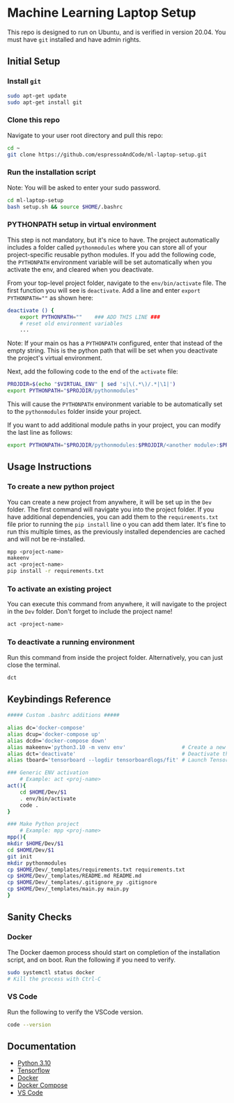 # Machine Learning Laptop Setup

This repo is designed to run on Ubuntu, and is verified in version 20.04. You must have `git` installed and have admin rights.

## Initial Setup
### Install `git`
```bash
sudo apt-get update
sudo apt-get install git
```

### Clone this repo

Navigate to your user root directory and pull this repo:
```bash
cd ~
git clone https://github.com/espressoAndCode/ml-laptop-setup.git
```

### Run the installation script

Note: You will be asked to enter your sudo password.
```bash
cd ml-laptop-setup
bash setup.sh && source $HOME/.bashrc
```

### PYTHONPATH setup in virtual environment

This step is not mandatory, but it's nice to have. The project automatically includes a folder called `pythonmodules` where you can store all of your project-specific reusable python modules. If you add the following code, the `PYTHONPATH` environment variable will be set automatically when you activate the env, and cleared when you deactivate.

From your top-level project folder, navigate to the `env/bin/activate` file. The first function you will see is `deactivate`. Add a line and enter `export PYTHONPATH=""` as shown here:

```bash
deactivate () {
    export PYTHONPATH=""    ### ADD THIS LINE ###
    # reset old environment variables
    ...
```
Note: If your main os has a `PYTHONPATH` configured, enter that instead of the empty string. This is the python path that will be set when you deactivate the project's virtual environment.

Next, add the following code to the end of the `activate` file:

```bash
PROJDIR=$(echo "$VIRTUAL_ENV" | sed 's|\(.*\)/.*|\1|')
export PYTHONPATH="$PROJDIR/pythonmodules"
```

This will cause the `PYTHONPATH` environment variable to be automatically set to the `pythonmodules` folder inside your project.

If you want to add additional module paths in your project, you can modify the last line as follows:

```bash
export PYTHONPATH="$PROJDIR/pythonmodules:$PROJDIR/<another module>:$PROJDIR/<yet another module>"
```


## Usage Instructions

### To create a new python project
You can create a new project from anywhere, it will be set up in the `Dev` folder. The first command will navigate you into the project folder. If you have additional dependencies, you can add them to the `requirements.txt` file prior to running the `pip install` line o you can add them later. It's fine to run this multiple times, as the previously installed dependencies are cached and will not be re-installed.
```bash
mpp <project-name>
makeenv
act <project-name>
pip install -r requirements.txt
```

### To activate an existing project
You can execute this command from anywhere, it will navigate to the project in the `Dev` folder. Don't forget to include the project name!
```bash
act <project-name>
```

### To deactivate a running environment
Run this command from inside the project folder. Alternatively, you can just close the terminal.
```bash
dct
```

## Keybindings Reference

```bash
##### Custom .bashrc additions #####

alias dc='docker-compose'
alias dcup='docker-compose up'
alias dcdn='docker-compose down'
alias makeenv='python3.10 -m venv env'                  # Create a new venv
alias dct='deactivate'                                  # Deactivate the virtual env
alias tboard='tensorboard --logdir tensorboardlogs/fit' # Launch Tensorboard

### Generic ENV activation
    # Example: act <proj-name>
act(){
    cd $HOME/Dev/$1
    . env/bin/activate
    code .
}

### Make Python project
    # Example: mpp <proj-name>
mpp(){
mkdir $HOME/Dev/$1
cd $HOME/Dev/$1
git init
mkdir pythonmodules
cp $HOME/Dev/_templates/requirements.txt requirements.txt 
cp $HOME/Dev/_templates/README.md README.md
cp $HOME/Dev/_templates/.gitignore_py .gitignore
cp $HOME/Dev/_templates/main.py main.py
}
```




## Sanity Checks

### Docker

The Docker daemon process should start on completion of the installation script, and on boot. Run the following if you need to verify. 
```bash
sudo systemctl status docker
# Kill the process with Ctrl-C
```


### VS Code

Run the following to verify the VSCode version.
```bash
code --version 
```

## Documentation

- [Python 3.10](https://docs.python.org/3/)
- [Tensorflow](https://www.tensorflow.org/)
- [Docker](https://docs.docker.com/)
- [Docker Compose](https://docs.docker.com/compose/)
- [VS Code](https://code.visualstudio.com/docs)

